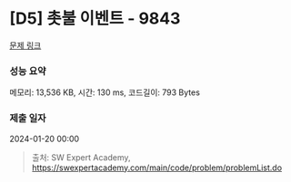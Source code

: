 # [D5] 촛불 이벤트 - 9843 

[문제 링크](https://swexpertacademy.com/main/code/problem/problemDetail.do?contestProbId=AXGBKzuaPOoDFAXR) 

### 성능 요약

메모리: 13,536 KB, 시간: 130 ms, 코드길이: 793 Bytes

### 제출 일자

2024-01-20 00:00



> 출처: SW Expert Academy, https://swexpertacademy.com/main/code/problem/problemList.do